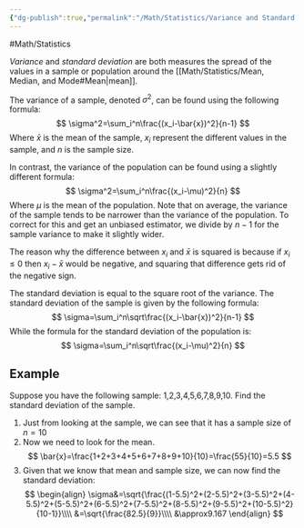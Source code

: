 ```yaml
---
{"dg-publish":true,"permalink":"/Math/Statistics/Variance and Standard Deviation/","created":"2024-11-07T00:18:19.029-05:00","updated":"2024-11-12T00:59:08.494-05:00"}
---
```



#Math/Statistics

*Variance* and *standard deviation* are both measures the spread of the values in a sample or population around the [[Math/Statistics/Mean, Median, and Mode#Mean\|mean]].

The variance of a sample, denoted $\sigma^2$, can be found using the following formula:
$$
\sigma^2=\sum_i^n\frac{(x_i-\bar{x})^2}{n-1}
$$Where $\bar{x}$ is the mean of the sample, $x_i$ represent the different values in the sample, and $n$ is the sample size.

In contrast, the variance of the population can be found using a slightly different formula:
$$
\sigma^2=\sum_i^n\frac{(x_i-\mu)^2}{n}
$$
Where $\mu$ is the mean of the population. Note that on average, the variance of the sample tends to be narrower than the variance of the population. To correct for this and get an unbiased estimator, we divide by $n-1$ for the sample variance to make it slightly wider.

The reason why the difference between $x_i$ and $\bar{x}$ is squared is because if $x_i\leq0$ then $x_i-\bar{x}$ would be negative, and squaring that difference gets rid of the negative sign.

The standard deviation is equal to the square root of the variance. The standard deviation of the sample is given by the following formula:
$$
\sigma=\sum_i^n\sqrt\frac{(x_i-\bar{x})^2}{n-1}
$$
While the formula for the standard deviation of the population is:
$$
\sigma=\sum_i^n\sqrt\frac{(x_i-\mu)^2}{n}
$$
## Example

Suppose you have the following sample: 1,2,3,4,5,6,7,8,9,10. Find the standard deviation of the sample.
1. Just from looking at the sample, we can see that it has a sample size of $n=10$
2. Now we need to look for the mean.
$$
\bar{x}=\frac{1+2+3+4+5+6+7+8+9+10}{10}=\frac{55}{10}=5.5
$$
3. Given that we know that mean and sample size, we can now find the standard deviation:
$$
\begin{align}
\sigma&=\sqrt{\frac{(1-5.5)^2+(2-5.5)^2+(3-5.5)^2+(4-5.5)^2+(5-5.5)^2+(6-5.5)^2+(7-5.5)^2+(8-5.5)^2+(9-5.5)^2+(10-5.5)^2}{10-1}}\\\\
&=\sqrt{\frac{82.5}{9}}\\\\
&\approx9.167
\end{align}
$$

